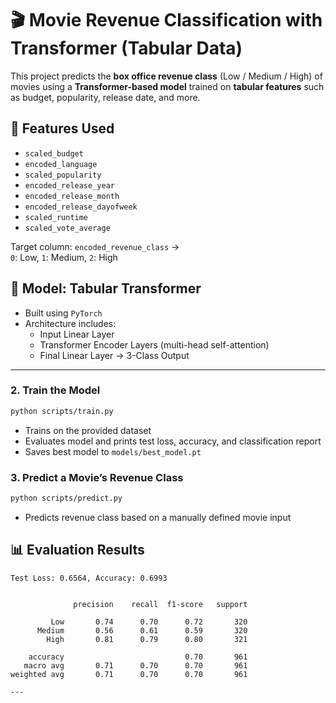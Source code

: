 # 🎬 Movie Revenue Classification with Transformer (Tabular Data)

This project predicts the **box office revenue class** (Low / Medium / High) of movies using a **Transformer-based model** trained on **tabular features** such as budget, popularity, release date, and more.

## 🔧 Features Used

- `scaled_budget`
- `encoded_language`
- `scaled_popularity`
- `encoded_release_year`
- `encoded_release_month`
- `encoded_release_dayofweek`
- `scaled_runtime`
- `scaled_vote_average`

Target column: `encoded_revenue_class`  →  
`0`: Low, `1`: Medium, `2`: High

## 🧠 Model: Tabular Transformer

- Built using `PyTorch`
- Architecture includes:
  - Input Linear Layer
  - Transformer Encoder Layers (multi-head self-attention)
  - Final Linear Layer → 3-Class Output
---
### 2. Train the Model
```bash
python scripts/train.py
```
- Trains on the provided dataset
- Evaluates model and prints test loss, accuracy, and classification report
- Saves best model to `models/best_model.pt`

### 3. Predict a Movie’s Revenue Class
```bash
python scripts/predict.py
```
- Predicts revenue class based on a manually defined movie input

## 📊 Evaluation Results

```
Test Loss: 0.6564, Accuracy: 0.6993


              precision    recall  f1-score   support

         Low       0.74      0.70      0.72       320
      Medium       0.56      0.61      0.59       320
        High       0.81      0.79      0.80       321

    accuracy                           0.70       961
   macro avg       0.71      0.70      0.70       961
weighted avg       0.71      0.70      0.70       961

---
